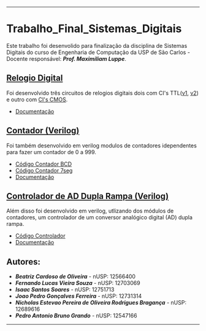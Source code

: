  ---

# Trabalho_Final_Sistemas_Digitais

 Este trabalho foi desenvolido para finalização da disciplina de Sistemas Digitais do curso de Engenharia de Computação da USP de São Carlos - Docente responsável: _**Prof. Maximiliam Luppe**_.
 
## [Relogio Digital](/Relogio%20Digital/)

 Foi desenvolvido três circuitos de relogios digitais dois com CI's TTL([v1](/Circuito_TTL/v1/Circuito_TTL_v1.PDF), [v2](/Circuito_TTL/v2/Circuito_TTL_v2.PDF)) e outro com [CI's CMOS](/Circuito_CMOS/CMOS_Relogio.PDF).

 * <a href="Relogio Digital/Relogio_Digital.pdf" target="_blank">Documentação</a> 

## <a href="/Contador999%20-%20Parte3/" target="_blank">Contador (Verilog)</a>

 Foi também desenvolvido em verilog modulos de contadores idependentes para fazer um contador de 0 a 999.

 * <a href="/Contador999%20-%20Parte3/contador999_BCD.v" target="_blank">Código Contador BCD</a>
 * <a href="/Contador999%20-%20Parte3/contador999_7seg.v" target="_blank">Código Contador 7seg</a>
 * <a href="/Contador999%20-%20Parte3/README.md" target="_blank">Documentação</a>

## <a href="/Controlador%20-%20Parte%204/" target="_blank">Controlador de AD Dupla Rampa (Verilog)</a>

 Além disso foi desenvolvido em verilog, utlizando dos módulos de contadores, um controlador de um conversor analógico digital (AD) dupla rampa.

 * <a href="/Controlador%20-%20Parte%204/controlador.v" target="_blank">Código Controlador</a>
 * <a href="/Controlador%20-%20Parte%204/README.md" target="_blank">Documentação</a>

## Autores:

 * _**Beatriz Cardoso de Oliveira**_ - nUSP: 12566400
 * _**Fernando Lucas Vieira Souza**_ - nUSP: 12703069
 * _**Isaac Santos Soares**_ - nUSP: 12751713
 * _**Joao Pedro Gonçalves Ferreira**_ - nUSP: 12731314
 * _**Nicholas Estevao Pereira de Oliveira Rodrigues Bragança**_ - nUSP: 12689616
 * _**Pedro Antonio Bruno Grando**_ - nUSP: 12547166
 ---
